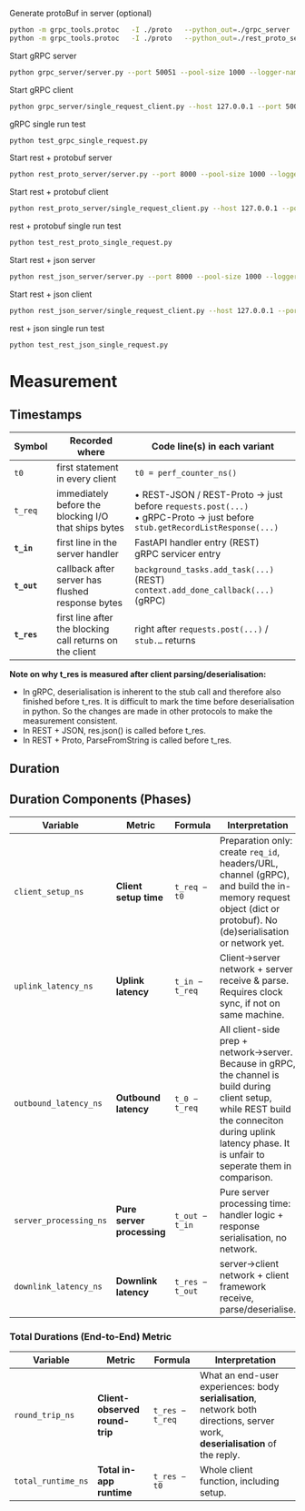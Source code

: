 
Generate protoBuf in server (optional)

```bash
python -m grpc_tools.protoc   -I ./proto   --python_out=./grpc_server   --grpc_python_out=./grpc_server   ./proto/records.proto
python -m grpc_tools.protoc   -I ./proto   --python_out=./rest_proto_server   --grpc_python_out=./rest_proto_server   ./proto/records.proto
```

Start gRPC server
```bash
python grpc_server/server.py --port 50051 --pool-size 1000 --logger-name grpc-server  --log-file data/test_grpc_server.jsonl
```

Start gRPC client
```bash
python grpc_server/single_request_client.py --host 127.0.0.1 --port 50051 --count 100 --logger-name grpc-client --log-file data/test_grpc_client.jsonl
```

gRPC single run test
```bash
python test_grpc_single_request.py 
```

Start rest + protobuf server
```bash
python rest_proto_server/server.py --port 8000 --pool-size 1000 --logger-name rest_proto_server  --log-file data/test_rest_proto_server.jsonl
```

Start rest + protobuf client
```bash
python rest_proto_server/single_request_client.py --host 127.0.0.1 --port 8000 --count 100 --logger-name rest_proto_server --log-file data/test_test_proto_client.jsonl
```

rest + protobuf single run test
```bash
python test_rest_proto_single_request.py 
```

Start rest + json server
```bash
python rest_json_server/server.py --port 8000 --pool-size 1000 --logger-name rest_json_server  --log-file data/test_rest_json_server.jsonl
```

Start rest + json client
```bash
python rest_json_server/single_request_client.py --host 127.0.0.1 --port 8000 --count 100 --logger-name rest_json_server --log-file data/test_rest_json_client.jsonl
```

rest + json single run test
```bash
python test_rest_json_single_request.py 
```

# Measurement
## Timestamps
| Symbol      | Recorded **where**                                       | Code line(s) in each variant                                                                                                 |
| ----------- | -------------------------------------------------------- | ---------------------------------------------------------------------------------------------------------------------------- |
| `t0`        | first statement in every client                          | `t0 = perf_counter_ns()`                                                                                                     |
| `t_req`     | immediately before the blocking I/O that ships bytes     | • REST-JSON / REST-Proto → just before `requests.post(...)` <br>• gRPC-Proto → just before `stub.getRecordListResponse(...)` |
| **`t_in`**  | first line in the server handler                         | FastAPI handler entry (REST) <br>gRPC servicer entry                                                                         |                                      |
| **`t_out`** | callback after server has flushed response bytes         | `background_tasks.add_task(...)` (REST) <br>`context.add_done_callback(...)` (gRPC)                                          |
| **`t_res`** | first line after the blocking call returns on the client | right after `requests.post(...)` / `stub.…` returns                                                                          |

**Note on why t_res is measured after client parsing/deserialisation:**
- In gRPC, deserialisation is inherent to the stub call and therefore also finished before t_res. It is difficult to mark the time before deserialisation in python. So the changes are made in other protocols to make the measurement consistent.
- In REST + JSON, res.json() is called before t_res.
- In REST + Proto, ParseFromString is called before t_res.


## Duration

## Duration Components (Phases)
| Variable               | Metric                         | Formula           | Interpretation                                                                                     |
| ---------------------- | ------------------------------ | ----------------- | -------------------------------------------------------------------------------------------------- |
| `client_setup_ns`      | **Client setup time**         | `t_req − t0`      | Preparation only: create `req_id`, headers/URL, channel  (gRPC), and build the in-memory request object (dict or protobuf). No (de)serialisation or network yet. |
| `uplink_latency_ns`    | **Uplink latency**             | `t_in − t_req`    | Client→server network + server receive & parse. Requires clock sync, if not on same machine.|
| `outbound_latency_ns`    | **Outbound latency**             | `t_0 − t_req`    | All client-side prep + network→server. Because in gRPC, the channel is build during client setup, while REST build the conneciton during uplink latency phase. It is unfair to seperate them in comparison.|
| `server_processing_ns` | **Pure server processing**     | `t_out − t_in`    | Pure server processing time: handler logic + response serialisation, no network. |
| `downlink_latency_ns`  | **Downlink latency**           | `t_res − t_out`   | server→client network + client framework receive, parse/deserialise. |

### Total Durations (End-to-End) Metric
| Variable               | Metric                         | Formula           | Interpretation                                                                                     |
| ---------------------- | ------------------------------ | ----------------- | -------------------------------------------------------------------------------------------------- |
| `round_trip_ns`        | **Client-observed round-trip** | `t_res − t_req`   | What an end-user experiences: body **serialisation**, network both directions, server work, **deserialisation** of the reply.                                                                     |
| `total_runtime_ns`     | **Total in-app runtime**       | `t_res − t0`      | Whole client function, including setup.                                                            |
